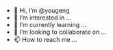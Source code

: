 - 👋 Hi, I’m @yougeng
- 👀 I’m interested in ...
- 🌱 I’m currently learning ...
- 💞️ I’m looking to collaborate on ...
- 📫 How to reach me ...

<!---
yougeng/yougeng is a ✨ special ✨ repository because its `README.md` (this file) appears on your GitHub profile.
You can click the Preview link to take a look at your changes.
--->

